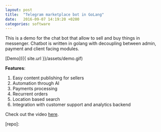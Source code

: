 ```yaml
---
layout: post
title:  "Telegram marketplace bot in GoLang"
date:   2016-09-07 14:19:20 +0200
categories: software
---
```


This is a demo for the chat bot that allow to sell and buy things in messenger. Chatbot is written in golang with decoupling between admin, payment and client facing modules.  

[Demo]({{ site.url }}/assets/demo.gif)

**Features**:

1. Easy content publishing for sellers  
2. Automation through AI  
3. Payments processing  
4. Recurrent orders  
5. Location based search  
6. Integration with customer support and analytics backend  

Check out the video [here][demo-video].  

[demo-video]: https://youtu.be/DSVH7_8Dewc
[repo]:
